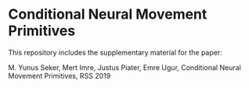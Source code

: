 # Conditional Neural Movement Primitives

This repository includes the supplementary material for the paper:

M. Yunus Seker, Mert Imre, Justus Piater, Emre Ugur, Conditional Neural Movement Primitives, RSS 2019
